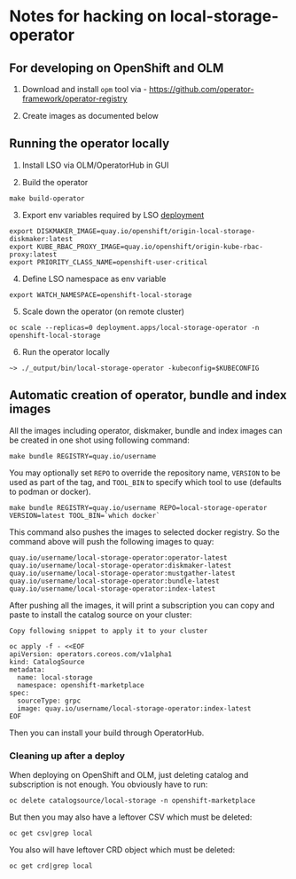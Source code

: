 # Notes for hacking on local-storage-operator

## For developing on OpenShift and OLM

1. Download and install `opm` tool via - https://github.com/operator-framework/operator-registry

2. Create images as documented below

## Running the operator locally

1. Install LSO via OLM/OperatorHub in GUI

2. Build the operator
```
make build-operator
```

3. Export env variables required by LSO [deployment](https://github.com/openshift/local-storage-operator/blob/8fc42cc8b990907c88a6da551dc85b55c2dc4417/config/manifests/4.10/local-storage-operator.clusterserviceversion.yaml#L363)
```
export DISKMAKER_IMAGE=quay.io/openshift/origin-local-storage-diskmaker:latest
export KUBE_RBAC_PROXY_IMAGE=quay.io/openshift/origin-kube-rbac-proxy:latest
export PRIORITY_CLASS_NAME=openshift-user-critical
```

4. Define LSO namespace as env variable
```
export WATCH_NAMESPACE=openshift-local-storage
```

5. Scale down the operator (on remote cluster)
```
oc scale --replicas=0 deployment.apps/local-storage-operator -n openshift-local-storage
```

6. Run the operator locally
```
~> ./_output/bin/local-storage-operator -kubeconfig=$KUBECONFIG
```

## Automatic creation of operator, bundle and index images

All the images including operator, diskmaker, bundle and index images can be created in one shot using following command:

```
make bundle REGISTRY=quay.io/username
```

You may optionally set `REPO` to override the repository name, `VERSION` to be used as part of the tag, and `TOOL_BIN` to specify which tool to use (defaults to podman or docker).

```
make bundle REGISTRY=quay.io/username REPO=local-storage-operator VERSION=latest TOOL_BIN=`which docker`
```

This command also pushes the images to selected docker registry. So the command above will push the following images to quay:

```
quay.io/username/local-storage-operator:operator-latest
quay.io/username/local-storage-operator:diskmaker-latest
quay.io/username/local-storage-operator:mustgather-latest
quay.io/username/local-storage-operator:bundle-latest
quay.io/username/local-storage-operator:index-latest
```

After pushing all the images, it will print a subscription you can copy and paste to install the catalog source on your cluster:

```
Copy following snippet to apply it to your cluster

oc apply -f - <<EOF
apiVersion: operators.coreos.com/v1alpha1
kind: CatalogSource
metadata:
  name: local-storage
  namespace: openshift-marketplace
spec:
  sourceType: grpc
  image: quay.io/username/local-storage-operator:index-latest
EOF
```

Then you can install your build through OperatorHub.

### Cleaning up after a deploy

When deploying on OpenShift and OLM, just deleting catalog and subscription is not enough. You obviously have to run:

```
oc delete catalogsource/local-storage -n openshift-marketplace
```

But then you may also have a leftover CSV which must be deleted:

```
oc get csv|grep local
```

You also will have leftover CRD object which must be deleted:

```
oc get crd|grep local
```
